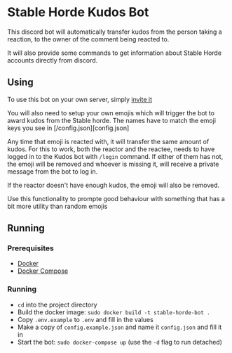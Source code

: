 # Stable Horde Kudos Bot

This discord bot will automatically transfer kudos from the person taking a reaction, to the owner of the comment being reacted to.

It will also provide some commands to get information about Stable Horde accounts directly from discord.

## Using

To use this bot on your own server, simply [invite it](https://discord.com/login?redirect_to=%2Foauth2%2Fauthorize%3Fclient_id%3D1019572037360025650%26permissions%3D8192%26scope%3Dbot)

You will also need to setup your own emojis which will trigger the bot to award kudos from the Stable horde. The names have to match the emoji keys you see in [/config.json][config.json]

Any time that emoji is reacted with, it will transfer the same amount of kudos. For this to work, both the reactor and the reactee, needs to have logged in to the Kudos bot with `/login` command. If either of them has not, the emoji will be removed and whoever is missing it, will receive a private message from the bot to log in.

If the reactor doesn't have enough kudos, the emoji will also be removed.

Use this functionality to prompte good behaviour with something that has a bit more utility than random emojis

## Running

### Prerequisites

-   [Docker](https://www.docker.com/)
-   [Docker Compose](https://docs.docker.com/compose/)

### Running

-   `cd` into the project directory
-   Build the docker image: `sudo docker build -t stable-horde-bot .`
-   Copy `.env.example` to `.env` and fill in the values
-   Make a copy of `config.example.json` and name it `config.json` and fill it in
-   Start the bot: `sudo docker-compose up` (use the `-d` flag to run detached)
